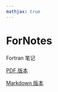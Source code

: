 ```yaml
---
mathjax: true
---
```


# ForNotes
Fortran 笔记

[PDF 版本](https://github.com/GasinAn/ForNotes/raw/refs/heads/main/ForNotes.pdf)

[Markdown 版本](https://gasinan.github.io/ForNotes/ForNotes)
